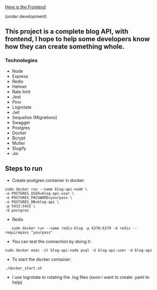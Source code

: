 <a href="https://github.com/rootdnh/blog-frontend-react">Here is the Frontend </a>

(under development)

## This project is a complete blog API, with frontend, I hope to help some developers know how they can create something whole.

### Technologies

 * Node
 * Express
 * Redis
 * Helmet
 * Rate limit
 * Jest
 * Pino
 * Logrotate
 * Jwt
 * Sequelize (Migrations)
 * Swagger
 * Postgres
 * Docker
 * Bcrypt
 * Multer
 * Slugify
 * Joi

## Steps to run 

* Create postgres container in docker.

```
sudo docker run --name blog-api-node \
-e POSTGRES_USER=blog-api-user \
-e POSTGRES_PASSWORD=yourpass \
-e POSTGRES_DB=blog-api \
-p 5432:5432 \
-d postgres
```

* Redis

```
   sudo docker run --name redis-blog -p 6378:6379 -d redis --requirepass "yourpass"
```


* You can test the connection by doing it: 
```
sudo docker exec -it blog-api-node psql -U blog-api-user -d blog-api

```
* To start the docker container:
```
./docker_start.sh

```

* I use logrotate to rotating the .log files (soon i want to create .yaml to help)

